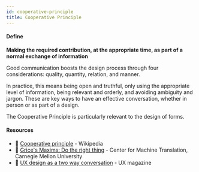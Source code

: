 ```yaml
---
id: cooperative-principle
title: Cooperative Principle
---
```


<!-- [![docs-source](https://img.shields.io/badge/SRC-UX%20Companion-blue)](https://play.google.com/store/apps/details?id=com.cyberduck.uxcompanion) -->

#### Define

**Making the required contribution, at the appropriate time, as part of a normal exchange of information**

Good communication boosts the design process through four considerations: quality, quantity, relation, and manner.

In practice, this means being open and truthful, only using the appropriate level of information, being relevant and orderly, and avoiding ambiguity and jargon. These are key ways to have an effective conversation, whether in person or as part of a design.

The Cooperative Principle is particularly relevant to the design of forms.

#### Resources

* 📃 [Cooperative principle](https://amanmittal.me) - Wikipedia
* 📃 [Grice's Maxims: Do the right thing](https://amanmittal.me) - Center for Machine Translation, Carnegie Mellon University
* 📃 [UX design as a two way conversation](https://amanmittal.me) - UX magazine